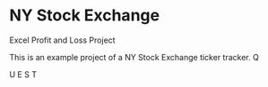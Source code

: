 # NY Stock Exchange
 Excel Profit and Loss Project

This is an example project of a NY Stock Exchange ticker tracker. 
Q

U
E
S
T
